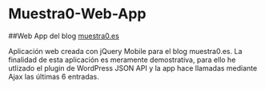 # Muestra0-Web-App
##Web App del blog [muestra0.es](http://muestra0.es)

Aplicación web creada con jQuery Mobile para el blog muestra0.es.
La finalidad de esta aplicación es meramente demostrativa, para 
ello he utlizado el plugin de WordPress JSON API y la app hace 
llamadas mediante Ajax las últimas 6 entradas.
 

